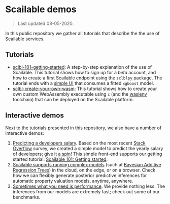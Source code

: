# Scailable demos
> Last updated 08-05-2020.

In this public repository we gather all tutorials that describe the the use of Scailable services. 

## Tutorials

* [sclbl-101-getting-started](https://github.com/scailable/sclbl-tutorials/tree/master/sclbl-101-getting-started): A step-by-step explanation of the use of Scailable. This tutorial shows how to sign up for a *beta* account, and how to create a first Scailable endpoint using the `sclblpy` package. The tutorial ends with a [simple UI](https://www.scailable.net/demo/salary) that consumes a fitted `xgboost` model. 
* [sclbl-create-your-own-wasm](https://github.com/scailable/sclbl-tutorials/tree/master/sclbl-create-your-own-wasm): This tutorial shows how to create your own custom WebAssembly executable using `c` (and the [wasienv](https://medium.com/wasmer/wasienv-wasi-development-workflow-for-humans-1811d9a50345) toolchain) that can be deployed on the Scailable platform.

## Interactive demos
Next to the tutorials presented in this repository, we also have a number of interactive demos:

1. [Predicting a developers salary](https://www.scailable.net/demo/salary). Based on the most recent [Stack Overflow](https://insights.stackoverflow.com/survey/2019) survey, we created a simple model to predict the yearly salary of developers; give it [a spin](https://www.scailable.net/demo/salary/)! This simple front-end supports our getting started tutorial: [Scailable 101: Getting started](https://github.com/scailable/sclbl-tutorials/tree/master/sclbl-101-getting-started).
2. [Scailable supports running complex models](https://www.scailable.net/demo/avm/) (such at [Bayesian Additive Regression Trees](https://projecteuclid.org/euclid.aoas/1273584455)) in the cloud, on the edge, or on a browser. Check how we can flexibly generate posterior predictive inferences for automatic property valuation models, anytime, anywhere.
3. [Sometimes what you need is performance](https://www.scailable.net/demo/bench/). We provide nothing less. The inferences from our models are extremely fast; check out some of our benchmarks.
